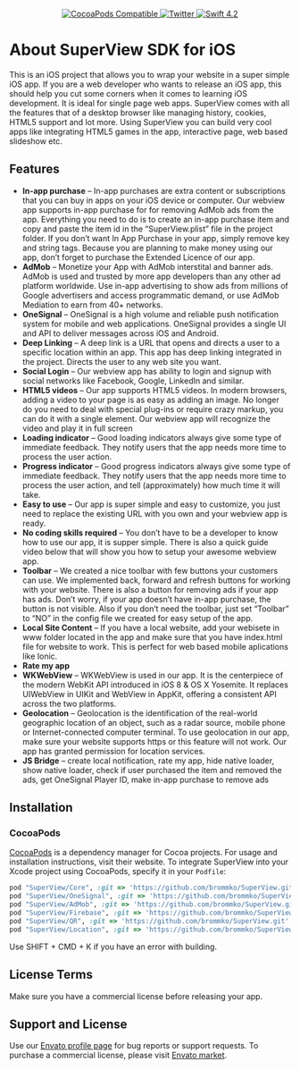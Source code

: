 <p align="center">
	<a href="https://cocoapods.org/pods/SuperView">
		<img src="https://img.shields.io/cocoapods/v/SuperView.svg" alt="CocoaPods Compatible">
	</a>
	<a href="https://twitter.com/brommko">
		<img src="https://img.shields.io/badge/twitter-@brommko-blue.svg?style=flat" alt="Twitter">
	</a>
  <a href="https://developer.apple.com/swift/">
    <img src="https://img.shields.io/badge/Swift-4.2-orange.svg?style=flat" alt="Swift 4.2">
  </a>
</p>

# About SuperView SDK for iOS

This is an iOS project that allows you to wrap your website in a super simple iOS app. If you are a web developer who wants to release an iOS app, this should help you cut some corners when it comes to learning iOS development. It is ideal for single page web apps. SuperView comes with all the features that of a desktop browser like managing history, cookies, HTML5 support and lot more. Using SuperView you can build very cool apps like integrating HTML5 games in the app, interactive page, web based slideshow etc.

## Features

* **In-app purchase** – In-app purchases are extra content or subscriptions that you can buy in apps on your iOS device or computer. Our webview app supports in-app purchase for for removing AdMob ads from the app. Everything you need to do is to create an in-app purchase item and copy and paste the item id in the “SuperView.plist” file in the project folder. If you don’t want In App Purchase in your app, simply remove key and string tags. Because you are planning to make money using our app, don’t forget to purchase the Extended Licence of our app.
*  **AdMob** – Monetize your App with AdMob interstital and banner ads. AdMob is used and trusted by more app developers than any other ad platform worldwide. Use in-app advertising to show ads from millions of Google advertisers and access programmatic demand, or use AdMob Mediation to earn from 40+ networks.
* **OneSignal** – OneSignal is a high volume and reliable push notification system for mobile and web applications. OneSignal provides a single UI and API to deliver messages across iOS and Android.
* **Deep Linking** – A deep link is a URL that opens and directs a user to a specific location within an app. This app has deep linking integrated in the project. Directs the user to any web site you want.
* **Social Login** – Our webview app has ability to login and signup with social networks like Facebook, Google, LinkedIn and similar.
* **HTML5 videos** – Our app supports HTML5 videos. In modern browsers, adding a video to your page is as easy as adding an image. No longer do you need to deal with special plug-ins or require crazy markup, you can do it with a single element. Our webview app will recognize the video and play it in full screen
* **Loading indicator** – Good loading indicators always give some type of immediate feedback. They notify users that the app needs more time to process the user action.
* **Progress indicator** – Good progress indicators always give some type of immediate feedback. They notify users that the app needs more time to process the user action, and tell (approximately) how much time it will take.
* **Easy to use** – Our app is super simple and easy to customize, you just need to replace the existing URL with you own and your webview app is ready.
* **No coding skills required** – You don’t have to be a developer to know how to use our app, it is supper simple. There is also a quick guide video below that will show you how to setup your awesome webview app.
* **Toolbar** – We created a nice toolbar with few buttons your customers can use. We implemented back, forward and refresh buttons for working with your website. There is also a button for removing ads if your app has ads. Don’t worry, if your app doesn’t have in-app purchase, the button is not visible. Also if you don’t need the toolbar, just set “Toolbar” to “NO” in the config file we created for easy setup of the app.
* **Local Site Content** – If you have a local website, add your webisete in www folder located in the app and make sure that you have index.html file for website to work. This is perfect for web based mobile aplications like Ionic.
* **Rate my app**
* **WKWebView** – WKWebView is used in our app. It is the centerpiece of the modern WebKit API introduced in iOS 8 & OS X Yosemite. It replaces UIWebView in UIKit and WebView in AppKit, offering a consistent API across the two platforms.
* **Geolocation** – Geolocation is the identification of the real-world geographic location of an object, such as a radar source, mobile phone or Internet-connected computer terminal. To use geolocation in our app, make sure your website supports https or this feature will not work. Our app has granted permission for location services.
* **JS Bridge** – create local notification, rate my app, hide native loader, show native loader, check if user purchased the item and removed the ads, get OneSignal Player ID, make in-app purchase to remove ads

## Installation
### CocoaPods

[CocoaPods](https://cocoapods.org) is a dependency manager for Cocoa projects. For usage and installation instructions, visit their website. To integrate SuperView into your Xcode project using CocoaPods, specify it in your `Podfile`:

```ruby
pod "SuperView/Core", :git => 'https://github.com/brommko/SuperView.git', :tag => '1.4.0'
pod "SuperView/OneSignal", :git => 'https://github.com/brommko/SuperView.git', :tag => '1.4.0'
pod "SuperView/AdMob", :git => 'https://github.com/brommko/SuperView.git', :tag => '1.4.0'
pod "SuperView/Firebase", :git => 'https://github.com/brommko/SuperView.git', :tag => '1.4.0'
pod "SuperView/QR", :git => 'https://github.com/brommko/SuperView.git', :tag => '1.4.0'
pod "SuperView/Location", :git => 'https://github.com/brommko/SuperView.git', :tag => '1.4.0'
```
Use SHIFT + CMD + K if you have an error with building.

## License Terms

Make sure you have a commercial license before releasing your app.

## Support and License

Use our [Envato profile page](https://codecanyon.net/user/brommkollc) for bug reports or support requests. To purchase a commercial license, please visit [Envato market](https://codecanyon.net/item/universal-webview-ios-app-push-notification-swift-admob-inapp-purchase/17383449).
